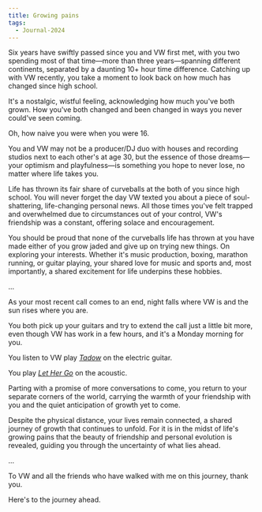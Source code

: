 ```yaml
---
title: Growing pains
tags:
  - Journal-2024
---
```

Six years have swiftly passed since you and VW first met, with you two spending most of that time—more than three years—spanning different continents, separated by a daunting 10+ hour time difference. Catching up with VW recently, you take a moment to look back on how much has changed since high school. 

It's a nostalgic, wistful feeling, acknowledging how much you've both grown. How you've both changed and been changed in ways you never could've seen coming. 

Oh, how naive you were when you were 16. 

You and VW may not be a producer/DJ duo with houses and recording studios next to each other's at age 30, but the essence of those dreams—your optimism and playfulness—is something you hope to never lose, no matter where life takes you. 

Life has thrown its fair share of curveballs at the both of you since high school. You will never forget the day VW texted you about a piece of soul-shattering, life-changing personal news. All those times you've felt trapped and overwhelmed due to circumstances out of your control, VW's friendship was a constant, offering solace and encouragement.

You should be proud that none of the curveballs life has thrown at you have made either of you grow jaded and give up on trying new things. On exploring your interests. Whether it's music production, boxing, marathon running, or guitar playing, your shared love for music and sports and, most importantly, a shared excitement for life underpins these hobbies. 

...

As your most recent call comes to an end, night falls where VW is and the sun rises where you are. 

You both pick up your guitars and try to extend the call just a little bit more, even though VW has work in a few hours, and it's a Monday morning for you. 

You listen to VW play *[Tadow](https://www.youtube.com/watch?v=hC8CH0Z3L54)* on the electric guitar. 

You play *[Let Her Go](https://www.youtube.com/watch?v=RBumgq5yVrA)* on the acoustic.

Parting with a promise of more conversations to come, you return to your separate corners of the world, carrying the warmth of your friendship with you and the quiet anticipation of growth yet to come. 

Despite the physical distance, your lives remain connected, a shared journey of growth that continues to unfold. For it is in the midst of life's growing pains that the beauty of friendship and personal evolution is revealed, guiding you through the uncertainty of what lies ahead.

...

To VW and all the friends who have walked with me on this journey, thank you.

Here's to the journey ahead. 







